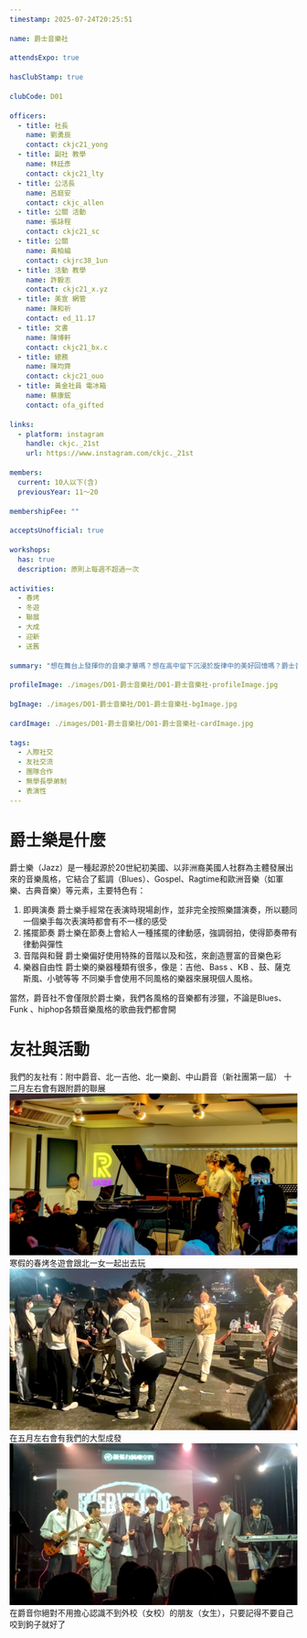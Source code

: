 ```yaml
---
timestamp: 2025-07-24T20:25:51

name: 爵士音樂社

attendsExpo: true

hasClubStamp: true

clubCode: D01

officers:
  - title: 社長
    name: 劉勇辰
    contact: ckjc21_yong
  - title: 副社 教學
    name: 林廷彥
    contact: ckjc21_lty
  - title: 公活長
    name: 呂庭安
    contact: ckjc_allen
  - title: 公關 活動
    name: 張詠程
    contact: ckjc21_sc
  - title: 公關
    name: 黃柏綸
    contact: ckjrc38_1un
  - title: 活動 教學
    name: 許毅志
    contact: ckjc21_x.yz
  - title: 美宣 網管
    name: 陳和祈
    contact: ed_11.17
  - title: 文書
    name: 陳博軒
    contact: ckjc21_bx.c
  - title: 總務
    name: 陳均齊
    contact: ckjc21_ouo
  - title: 黃金社員 電冰箱
    name: 蔡康鋐
    contact: ofa_gifted

links:
  - platform: instagram
    handle: ckjc._21st
    url: https://www.instagram.com/ckjc._21st

members:
  current: 10人以下(含)
  previousYear: 11～20

membershipFee: ""

acceptsUnofficial: true

workshops:
  has: true
  description: 原則上每週不超過一次

activities:
  - 春烤
  - 冬遊
  - 聯展
  - 大成
  - 迎新
  - 送舊

summary: "想在舞台上發揮你的音樂才華嗎？想在高中留下沉浸於旋律中的美好回憶嗎？爵士音樂社，是建中相當具有代表性的音樂社團，我們不會侷限在爵士風格的音樂，而是什麼音樂都玩！！不論是Jazz.Blues.Funk.Hiphop等等，都可以盡情表演你所愛的歌曲；不論你是主唱、吉他手、貝斯手、keyboard手、鼓手，都可以在這裡展現你最熱情的一面，為高中生活寫下精彩的一筆。想要在建中譜出精彩社團生活的話，就快加入爵士音樂社吧！！！！"

profileImage: ./images/D01-爵士音樂社/D01-爵士音樂社-profileImage.jpg

bgImage: ./images/D01-爵士音樂社/D01-爵士音樂社-bgImage.jpg

cardImage: ./images/D01-爵士音樂社/D01-爵士音樂社-cardImage.jpg

tags:
  - 人際社交
  - 友社交流
  - 團隊合作
  - 無學長學弟制
  - 表演性
---
```


# 爵士樂是什麼

爵士樂（Jazz）是一種起源於20世紀初美國、以非洲裔美國人社群為主體發展出來的音樂風格，它結合了藍調（Blues）、Gospel、Ragtime和歐洲音樂（如軍樂、古典音樂）等元素，主要特色有：

1. 即興演奏
   爵士樂手經常在表演時現場創作，並非完全按照樂譜演奏，所以聽同一個樂手每次表演時都會有不一樣的感受
2. 搖擺節奏
   爵士樂在節奏上會給人一種搖擺的律動感，強調弱拍，使得節奏帶有律動與彈性
3. 音階與和聲
   爵士樂偏好使用特殊的音階以及和弦，來創造豐富的音樂色彩
4. 樂器自由性
   爵士樂的樂器種類有很多，像是：吉他、Bass 、KB 、鼓、薩克斯風、小號等等
   不同樂手會使用不同風格的樂器來展現個人風格。

當然，爵音社不會僅限於爵士樂，我們各風格的音樂都有涉獵，不論是Blues、Funk 、hiphop各類音樂風格的歌曲我們都會開

# 友社與活動

我們的友社有：附中爵音、北一吉他、北一樂創、中山爵音（新社團第一屆）
十二月左右會有跟附爵的聯展
![聯展照片](./images/D01-爵士音樂社/D01-爵士音樂社-content-0.jpg)
寒假的春烤冬遊會跟北一女一起出去玩
![烤肉照片](./images/D01-爵士音樂社/D01-爵士音樂社-content-1.jpg)
在五月左右會有我們的大型成發
![成發照片](./images/D01-爵士音樂社/D01-爵士音樂社-content-2.jpg)
在爵音你絕對不用擔心認識不到外校（女校）的朋友（女生），只要記得不要自己咬到鉤子就好了
